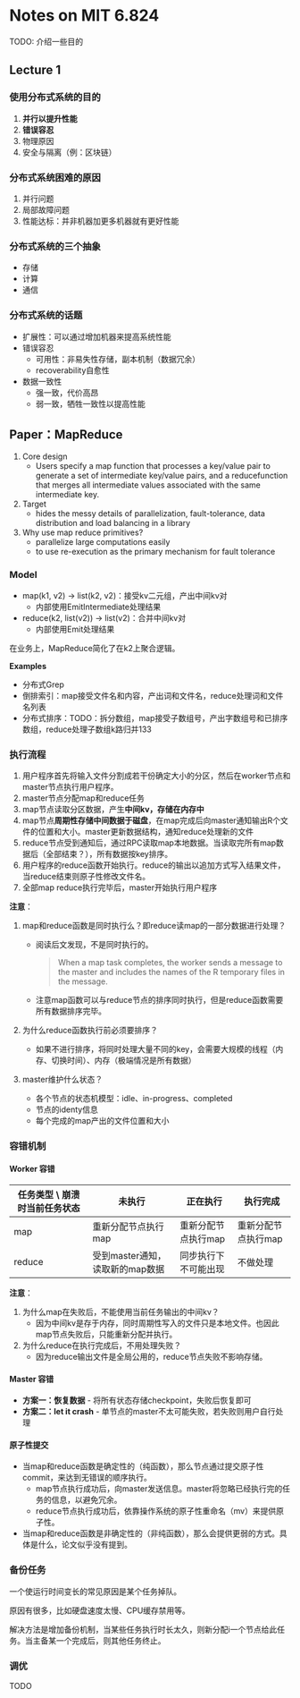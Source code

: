 # Notes on MIT 6.824

TODO: 介绍一些目的



## Lecture 1

### 使用分布式系统的目的

1. **并行以提升性能**
2. **错误容忍**
3. 物理原因
4. 安全与隔离（例：区块链）



### 分布式系统困难的原因

1. 并行问题
2. 局部故障问题
3. 性能达标：并非机器加更多机器就有更好性能



### 分布式系统的三个抽象

- 存储
- 计算
- 通信



### 分布式系统的话题

- 扩展性：可以通过增加机器来提高系统性能
- 错误容忍
  - 可用性：非易失性存储，副本机制（数据冗余）
  - recoverability自愈性
- 数据一致性    
  - 强一致，代价高昂
  - 弱一致，牺牲一致性以提高性能



## Paper：MapReduce

1. Core design
   - Users specify a map function that processes a key/value pair to generate a set of intermediate key/value pairs, and a reducefunction that merges all intermediate values associated with the same intermediate key.
2. Target
   - hides the messy details of parallelization, fault-tolerance, data distribution and load balancing in a library
3. Why use map reduce primitives?
   - parallelize large computations easily
   - to use re-execution as the primary mechanism for fault tolerance



### Model

- map(k1, v2) -> list(k2, v2)：接受kv二元组，产出中间kv对
  - 内部使用EmitIntermediate处理结果
- reduce(k2, list(v2)) -> list(v2)：合并中间kv对
  - 内部使用Emit处理结果

在业务上，MapReduce简化了在k2上聚合逻辑。

**Examples**

- 分布式Grep
- 倒排索引：map接受文件名和内容，产出词和文件名，reduce处理词和文件名列表
- 分布式排序：TODO：拆分数组，map接受子数组号，产出字数组号和已排序数组，reduce处理子数组k路归并133



### 执行流程

1. 用户程序首先将输入文件分割成若干份确定大小的分区，然后在worker节点和master节点执行用户程序。
2. master节点分配map和reduce任务
3. map节点读取分区数据，产生**中间kv，存储在内存中**
4. map节点**周期性存储中间数据于磁盘**，在map完成后向master通知输出R个文件的位置和大小。master更新数据结构，通知reduce处理新的文件
5. reduce节点受到通知后，通过RPC读取map本地数据。当读取完所有map数据后（全部结束？），所有数据按key排序。
6. 用户程序的reduce函数开始执行。reduce的输出以追加方式写入结果文件，当reduce结束则原子性修改文件名。
7. 全部map reduce执行完毕后，master开始执行用户程序

**注意**：

1. map和reduce函数是同时执行么？即reduce读map的一部分数据进行处理？

   - 阅读后文发现，不是同时执行的。

     > When a map task completes, the worker sends a message to the master and includes the names of the R temporary files in the message.

   - 注意map函数可以与reduce节点的排序同时执行，但是reduce函数需要所有数据排序完毕。

2. 为什么reduce函数执行前必须要排序？

   - 如果不进行排序，将同时处理大量不同的key，会需要大规模的线程（内存、切换时间）、内存（极端情况是所有数据）

3. master维护什么状态？

   - 各个节点的状态机模型：idle、in-progress、completed
   - 节点的identy信息
   - 每个完成的map产出的文件位置和大小



### 容错机制

#### Worker 容错

| 任务类型 \ 崩溃时当前任务状态 | 未执行                          | 正在执行             | 执行完成            |
| ----------------------------- | ------------------------------- | -------------------- | ------------------- |
| map                           | 重新分配节点执行map             | 重新分配节点执行map  | 重新分配节点执行map |
| reduce                        | 受到master通知，读取新的map数据 | 同步执行下不可能出现 | 不做处理            |

**注意**：

1. 为什么map在失败后，不能使用当前任务输出的中间kv？
   - 因为中间kv是存于内存，同时周期性写入的文件只是本地文件。也因此map节点失败后，只能重新分配并执行。
2. 为什么reduce在执行完成后，不用处理失败？
   - 因为reduce输出文件是全局公用的，reduce节点失败不影响存储。



#### Master 容错

- **方案一：恢复数据** - 将所有状态存储checkpoint，失败后恢复即可
- **方案二：let it crash** - 单节点的master不太可能失败，若失败则用户自行处理



#### 原子性提交

- 当map和reduce函数是确定性的（纯函数），那么节点通过提交原子性commit，来达到无错误的顺序执行。
  - map节点执行成功后，向master发送信息。master将忽略已经执行完的任务的信息，以避免冗余。
  - reduce节点执行成功后，依靠操作系统的原子性重命名（mv）来提供原子性。
- 当map和reduce函数是非确定性的（非纯函数），那么会提供更弱的方式。具体是什么，论文似乎没有提到。



### 备份任务

一个使运行时间变长的常见原因是某个任务掉队。

原因有很多，比如硬盘速度太慢、CPU缓存禁用等。

解决方法是增加备份机制，当某些任务执行时长太久，则新分配i一个节点给此任务。当主备某一个完成后，则其他任务终止。



### 调优

TODO
